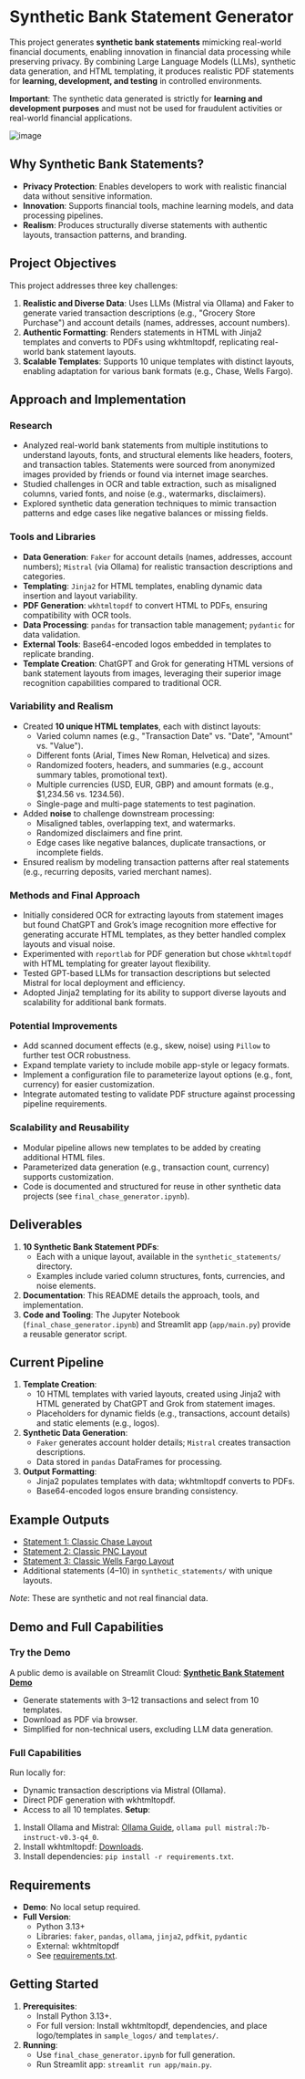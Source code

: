 # Synthetic Bank Statement Generator

This project generates **synthetic bank statements** mimicking real-world financial documents, enabling innovation in financial data processing while preserving privacy. By combining Large Language Models (LLMs), synthetic data generation, and HTML templating, it produces realistic PDF statements for **learning, development, and testing** in controlled environments.

**Important**: The synthetic data generated is strictly for **learning and development purposes** and must not be used for fraudulent activities or real-world financial applications.

![image](https://github.com/user-attachments/assets/21b75450-4d19-4c1e-a3a2-503a25b47d42)


## Why Synthetic Bank Statements?
- **Privacy Protection**: Enables developers to work with realistic financial data without sensitive information.
- **Innovation**: Supports financial tools, machine learning models, and data processing pipelines.
- **Realism**: Produces structurally diverse statements with authentic layouts, transaction patterns, and branding.

## Project Objectives
This project addresses three key challenges:
1. **Realistic and Diverse Data**: Uses LLMs (Mistral via Ollama) and Faker to generate varied transaction descriptions (e.g., "Grocery Store Purchase") and account details (names, addresses, account numbers).
2. **Authentic Formatting**: Renders statements in HTML with Jinja2 templates and converts to PDFs using wkhtmltopdf, replicating real-world bank statement layouts.
3. **Scalable Templates**: Supports 10 unique templates with distinct layouts, enabling adaptation for various bank formats (e.g., Chase, Wells Fargo).

## Approach and Implementation
### Research
- Analyzed real-world bank statements from multiple institutions to understand layouts, fonts, and structural elements like headers, footers, and transaction tables. Statements were sourced from anonymized images provided by friends or found via internet image searches.
- Studied challenges in OCR and table extraction, such as misaligned columns, varied fonts, and noise (e.g., watermarks, disclaimers).
- Explored synthetic data generation techniques to mimic transaction patterns and edge cases like negative balances or missing fields.

### Tools and Libraries
- **Data Generation**: `Faker` for account details (names, addresses, account numbers); `Mistral` (via Ollama) for realistic transaction descriptions and categories.
- **Templating**: `Jinja2` for HTML templates, enabling dynamic data insertion and layout variability.
- **PDF Generation**: `wkhtmltopdf` to convert HTML to PDFs, ensuring compatibility with OCR tools.
- **Data Processing**: `pandas` for transaction table management; `pydantic` for data validation.
- **External Tools**: Base64-encoded logos embedded in templates to replicate branding.
- **Template Creation**: ChatGPT and Grok for generating HTML versions of bank statement layouts from images, leveraging their superior image recognition capabilities compared to traditional OCR.

### Variability and Realism
- Created **10 unique HTML templates**, each with distinct layouts:
  - Varied column names (e.g., "Transaction Date" vs. "Date", "Amount" vs. "Value").
  - Different fonts (Arial, Times New Roman, Helvetica) and sizes.
  - Randomized footers, headers, and summaries (e.g., account summary tables, promotional text).
  - Multiple currencies (USD, EUR, GBP) and amount formats (e.g., $1,234.56 vs. 1234.56).
  - Single-page and multi-page statements to test pagination.
- Added **noise** to challenge downstream processing:
  - Misaligned tables, overlapping text, and watermarks.
  - Randomized disclaimers and fine print.
  - Edge cases like negative balances, duplicate transactions, or incomplete fields.
- Ensured realism by modeling transaction patterns after real statements (e.g., recurring deposits, varied merchant names).

### Methods and Final Approach
- Initially considered OCR for extracting layouts from statement images but found ChatGPT and Grok’s image recognition more effective for generating accurate HTML templates, as they better handled complex layouts and visual noise.
- Experimented with `reportlab` for PDF generation but chose `wkhtmltopdf` with HTML templating for greater layout flexibility.
- Tested GPT-based LLMs for transaction descriptions but selected Mistral for local deployment and efficiency.
- Adopted Jinja2 templating for its ability to support diverse layouts and scalability for additional bank formats.

### Potential Improvements
- Add scanned document effects (e.g., skew, noise) using `Pillow` to further test OCR robustness.
- Expand template variety to include mobile app-style or legacy formats.
- Implement a configuration file to parameterize layout options (e.g., font, currency) for easier customization.
- Integrate automated testing to validate PDF structure against processing pipeline requirements.

### Scalability and Reusability
- Modular pipeline allows new templates to be added by creating additional HTML files.
- Parameterized data generation (e.g., transaction count, currency) supports customization.
- Code is documented and structured for reuse in other synthetic data projects (see `final_chase_generator.ipynb`).

## Deliverables
1. **10 Synthetic Bank Statement PDFs**:
   - Each with a unique layout, available in the `synthetic_statements/` directory.
   - Examples include varied column structures, fonts, currencies, and noise elements.
2. **Documentation**: This README details the approach, tools, and implementation.
3. **Code and Tooling**: The Jupyter Notebook (`final_chase_generator.ipynb`) and Streamlit app (`app/main.py`) provide a reusable generator script.

## Current Pipeline
1. **Template Creation**:
   - 10 HTML templates with varied layouts, created using Jinja2 with HTML generated by ChatGPT and Grok from statement images.
   - Placeholders for dynamic fields (e.g., transactions, account details) and static elements (e.g., logos).
2. **Synthetic Data Generation**:
   - `Faker` generates account holder details; `Mistral` creates transaction descriptions.
   - Data stored in `pandas` DataFrames for processing.
3. **Output Formatting**:
   - Jinja2 populates templates with data; wkhtmltopdf converts to PDFs.
   - Base64-encoded logos ensure branding consistency.

## Example Outputs
- [Statement 1: Classic Chase Layout](https://github.com/ch4444rlie/SyntheticBank/blob/master/synthetic_statements/bank_statement_BROWN-JONES_chase_chase_mail_style.pdf)
- [Statement 2: Classic PNC Layout](https://github.com/ch4444rlie/SyntheticBank/blob/master/synthetic_statements/bank_statement_BROWN-JONES_pnc_pnc_main.pdf)
- [Statement 3: Classic Wells Fargo Layout](https://github.com/ch4444rlie/SyntheticBank/blob/master/synthetic_statements/bank_statement_BROWN-JONES_wellsfargo_wells_fargo_classic.pdf)
- Additional statements (4–10) in `synthetic_statements/` with unique layouts.

*Note*: These are synthetic and not real financial data.

## Demo and Full Capabilities
### Try the Demo
A public demo is available on Streamlit Cloud: [**Synthetic Bank Statement Demo**](https://syntheticbank-jcemrxxikd4pgxqdkwf46j.streamlit.app/)
- Generate statements with 3–12 transactions and select from 10 templates.
- Download as PDF via browser.
- Simplified for non-technical users, excluding LLM data generation.

### Full Capabilities
Run locally for:
- Dynamic transaction descriptions via Mistral (Ollama).
- Direct PDF generation with wkhtmltopdf.
- Access to all 10 templates.
**Setup**:
1. Install Ollama and Mistral: [Ollama Guide](https://ollama.ai/download), `ollama pull mistral:7b-instruct-v0.3-q4_0`.
2. Install wkhtmltopdf: [Downloads](https://wkhtmltopdf.org/downloads.html).
3. Install dependencies: `pip install -r requirements.txt`.

## Requirements
- **Demo**: No local setup required.
- **Full Version**:
  - Python 3.13+
  - Libraries: `faker`, `pandas`, `ollama`, `jinja2`, `pdfkit`, `pydantic`
  - External: wkhtmltopdf
  - See [requirements.txt](https://github.com/ch4444rlie/SyntheticBank/blob/master/requirements.txt).

## Getting Started
1. **Prerequisites**:
   - Install Python 3.13+.
   - For full version: Install wkhtmltopdf, dependencies, and place logo/templates in `sample_logos/` and `templates/`.
2. **Running**:
   - Use `final_chase_generator.ipynb` for full generation.
   - Run Streamlit app: `streamlit run app/main.py`.
